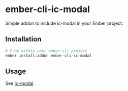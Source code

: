 # ember-cli-ic-modal

Simple addon to include ic-modal in your Ember project.

## Installation

```bash
# From within your ember-cli project
ember install:addon ember-cli-ic-modal
```

## Usage

See [ic-modal](https://github.com/instructure/ic-modal).
